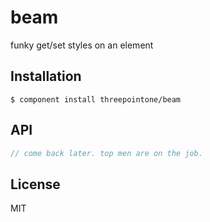 
# beam

  funky get/set styles on an element

## Installation

    $ component install threepointone/beam

## API

```js
// come back later. top men are on the job.
```

## License

  MIT
